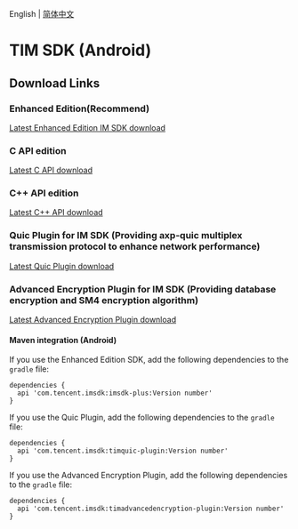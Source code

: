 English | [简体中文](./README_ZH.md)

# TIM SDK (Android)

## Download Links

### Enhanced Edition(Recommend)
[Latest Enhanced Edition IM SDK download](https://im.sdk.qcloud.com/download/plus/7.7.5282/imsdk-plus-7.7.5282.aar) 

### C API edition
[Latest C API download](https://im.sdk.qcloud.com/download/plus/7.7.5282/cross_platform/ImSDK_Android_C_7.7.5282.zip)

### C++ API edition
[Latest C++ API download](https://im.sdk.qcloud.com/download/plus/7.7.5282/cross_platform/ImSDK_Android_CPP_7.7.5282.zip)

### Quic Plugin for IM SDK (Providing axp-quic multiplex transmission protocol to enhance network performance)
[Latest Quic Plugin download](https://im.sdk.qcloud.com/download/plus/7.7.5282/timquic-plugin-7.7.5282.aar) 

### Advanced Encryption Plugin for IM SDK (Providing database encryption and SM4 encryption algorithm)
[Latest Advanced Encryption Plugin download](https://im.sdk.qcloud.com/download/plus/7.7.5282/timadvancedencryption-plugin-7.7.5282.aar)

#### Maven integration (Android)
 If you use the Enhanced Edition SDK, add the following dependencies to the `gradle` file:
 ```
 dependencies {
   api 'com.tencent.imsdk:imsdk-plus:Version number'
 }
 ```

 If you use the Quic Plugin, add the following dependencies to the `gradle` file:
 ```
 dependencies {
   api 'com.tencent.imsdk:timquic-plugin:Version number'
 }
 ```

 If you use the Advanced Encryption Plugin, add the following dependencies to the `gradle` file:
 ```
 dependencies {
   api 'com.tencent.imsdk:timadvancedencryption-plugin:Version number'
 }
 ```
